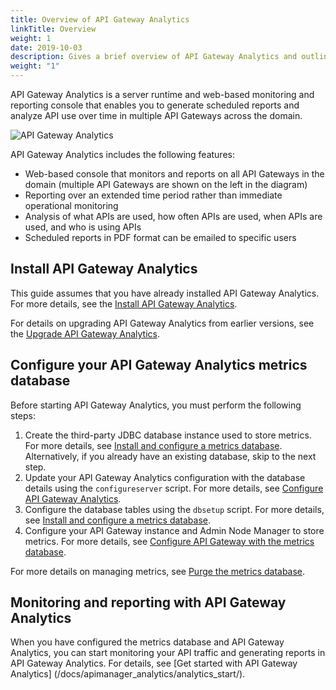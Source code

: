 ```yaml
---
title: Overview of API Gateway Analytics
linkTitle: Overview
weight: 1
date: 2019-10-03
description: Gives a brief overview of API Gateway Analytics and outlines the steps required to set up and use it.
weight: "1"
---
```

API Gateway Analytics is a server runtime and web-based monitoring and reporting console that enables you to generate scheduled reports and analyze API use over time in multiple API Gateways across the domain.

![API Gateway Analytics](/Images/concepts/reporter.png)

API Gateway Analytics includes the following features:

* Web-based console that monitors and reports on all API Gateways in the domain (multiple API Gateways are shown on the left in the diagram)
* Reporting over an extended time period rather than immediate operational monitoring
* Analysis of what APIs are used, how often APIs are used, when APIs are used, and who is using APIs
* Scheduled reports in PDF format can be emailed to specific users

## Install API Gateway Analytics

This guide assumes that you have already installed API Gateway Analytics. For more details, see the
[Install API Gateway Analytics](/docs/apigtw_install/install_analytics/).

For details on upgrading API Gateway Analytics from earlier versions, see the
[Upgrade API Gateway Analytics](/docs/apigw_upgrade/upgrade_analytics/).

## Configure your API Gateway Analytics metrics database

Before starting API Gateway Analytics, you must perform the following steps:

1. Create the third-party JDBC database instance used to store metrics. For more details, see [Install and configure a metrics database](/docs/apigtw_install/metrics_db_install/). Alternatively, if you already have an existing database, skip to the next step.
2. Update your API Gateway Analytics configuration with the database details using the `configureserver` script. For more details, see [Configure API Gateway Analytics](/docs/apimanager_analytics/analytics_config).
3. Configure the database tables using the `dbsetup` script. For more details, see [Install and configure a metrics database](/docs/apigtw_install/metrics_db_install/).
4. Configure your API Gateway instance and Admin Node Manager to store metrics. For more details, see [Configure API Gateway with the metrics database](/docs/apimanager_analytics/metrics_gw_config).

For more details on managing metrics, see [Purge the metrics database](/docs/apimanager_analytics/metrics_db_purge).

## Monitoring and reporting with API Gateway Analytics

When you have configured the metrics database and API Gateway Analytics, you can start monitoring your API traffic and generating reports in API Gateway Analytics. For details, see [Get started with API Gateway Analytics] (/docs/apimanager_analytics/analytics_start/).
